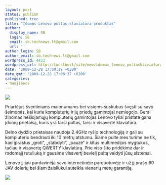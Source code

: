 ```yaml
---
layout: post
status: publish
published: true
title: "Įdomus Lenovo pultas-klaviatūra produktas"
author:
  display_name: SB
  login: SB
  email: sb.technews.lt@gmail.com
  url: ''
author_login: SB
author_email: sb.technews.lt@gmail.com
wordpress_id: 4433
wordpress_url: http://localhost/site/new/idomus_lenovo_pultasklaviatura_produktas/
date: '2009-12-28 17:00:37 +0200'
date_gmt: '2009-12-28 17:00:37 +0200'
categories:
- Naujienos
---
```

<div class="imgright"><img src="http://t3.gstatic.com/images?q=tbn:voUzO6BLDGMglM:http://www.technews.lt/upl/Failai/lenovo_logo.jpg"  /></div>
<p>Priartėjus šventiniams malonumams bei visiems suskubus švęsti su savo šeimomis, kai kurie kompiuterių ir jų priedų gamintojai nemiegojo. Gerai žinomas nešiojamųjų kompiuterių gamintojas Lenovo tyliai pristatė gana įdomų prietaisą, kuris yra tarsi pultas, tarsi ir visavertė klaviatūra.</p>
<p>Delno dydžio prietaisas naudoja 2.4GHz ryšio technologiją ir gali su kompiuteriu bendrauti iki 10 metrų atstumu. Šiame pulte mes turime ne tik, kad įprastus „groti“, „stabdyti“, „pauzė“ ir kitus multimedijos mygtukus, tačiau ir visavertę QWERTY klaviatūrą. Prie viso šito pridėkime dar ir rodomąjį rutuliuką ir gausime visavertį bevielį pultą valdyti jūsų sistemai.</p>
<p>Lenovo jį jau pardavinėja savo internetinėje parduotuvėje ir už jį prašo 60 JAV dolerių bei šiam žaisliukui suteikia vienerių metų garantiją.</p>
<p><img src="http://www.tcmagazine.com/images/news/Hardware/Lenovo/Lenovo_Multimedia_Remote_w_keyboard_01.jpg" /></p>
